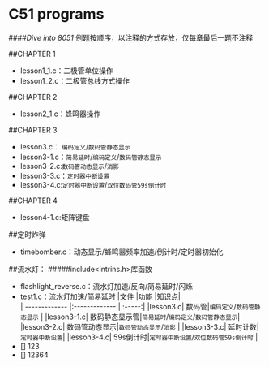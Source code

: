 
C51 programs 
============

####*Dive into 8051*
例题按顺序，以注释的方式存放，仅每章最后一题不注释

##CHAPTER 1  

- lesson1_1.c：二极管单位操作
- lesson1_2.c：二极管总线方式操作


##CHAPTER 2

- lesson2_1.c：蜂鸣器操作   

##CHAPTER 3
  
- lesson3.c： `编码定义`/`数码管静态显示` 
- lesson3-1.c：`简易延时`/`编码定义`/`数码管静态显示`   
- lesson3-2.c:`数码管动态显示`/`消影`  
- lesson3-3.c：`定时器中断设置`
- lesson3-4.c:`定时器中断设置`/`双位数码管59s倒计时`    

##CHAPTER 4
- lesson4-1.c:矩阵键盘

##定时炸弹
- timebomber.c：动态显示/蜂鸣器频率加速/倒计时/定时器初始化

##流水灯：
#####include<intrins.h>库函数
- flashlight_reverse.c：流水灯加速/反向/简易延时/闪烁
- test1.c：流水灯加速/简易延时
|文件           |功能           |知识点|  
| ------------- |:-------------:| :-----:|
|lesson3.c| 数码管|`编码定义`/`数码管静态显示` |
|lesson3-1.c| 数码静态显示管|`简易延时`/`编码定义`/`数码管静态显示`|
|lesson3-2.c| 数码管动态显示|`数码管动态显示`/`消影`  |
|lesson3-3.c| 延时计数|`定时器中断设置`|
|lesson3-4.c| 59s倒计时|`定时器中断设置`/`双位数码管59s倒计时` |
- [] 123
- [] 12364
